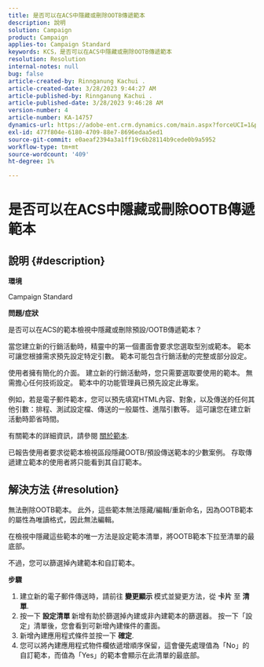```yaml
---
title: 是否可以在ACS中隱藏或刪除OOTB傳遞範本
description: 說明
solution: Campaign
product: Campaign
applies-to: Campaign Standard
keywords: KCS，是否可以在ACS中隱藏或刪除OOTB傳遞範本
resolution: Resolution
internal-notes: null
bug: false
article-created-by: Rinnganung Kachui .
article-created-date: 3/28/2023 9:44:27 AM
article-published-by: Rinnganung Kachui .
article-published-date: 3/28/2023 9:46:28 AM
version-number: 4
article-number: KA-14757
dynamics-url: https://adobe-ent.crm.dynamics.com/main.aspx?forceUCI=1&pagetype=entityrecord&etn=knowledgearticle&id=aca4791c-4dcd-ed11-b596-6045bd006704
exl-id: 477f804e-6180-4709-88e7-8696edaa5ed1
source-git-commit: e0aeaf2394a3a1ff19c6b28114b9cede0b9a5952
workflow-type: tm+mt
source-wordcount: '409'
ht-degree: 1%

---
```


# 是否可以在ACS中隱藏或刪除OOTB傳遞範本

## 說明 {#description}


<b>環境</b>

Campaign Standard



<b>問題/症狀</b>

是否可以在ACS的範本檢視中隱藏或刪除預設/OOTB傳遞範本？



當您建立新的行銷活動時，精靈中的第一個畫面會要求您選取型別或範本。 範本可讓您根據需求預先設定特定引數。 範本可能包含行銷活動的完整或部分設定。

使用者擁有簡化的介面。 建立新的行銷活動時，您只需要選取要使用的範本。 無需擔心任何技術設定。 範本中的功能管理員已預先設定此專案。

例如，若是電子郵件範本，您可以預先填寫HTML內容、對象，以及傳送的任何其他引數：排程、測試設定檔、傳送的一般屬性、進階引數等。 這可讓您在建立新活動時節省時間。

有關範本的詳細資訊，請參閱 [關於範本](https://experienceleague.adobe.com/docs/campaign-standard/using/getting-started/marketing-plans/marketing-activity-templates.html?lang=en).

已報告使用者要求從範本檢視區段隱藏OOTB/預設傳送範本的少數案例。 存取傳遞建立範本的使用者將只能看到其自訂範本。






## 解決方法 {#resolution}


無法刪除OOTB範本。 此外，這些範本無法隱藏/編輯/重新命名，因為OOTB範本的屬性為唯讀格式，因此無法編輯。

在檢視中隱藏這些範本的唯一方法是設定範本清單，將OOTB範本下拉至清單的最底部。

不過，您可以篩選掉內建範本和自訂範本。

<b>步驟</b>

1. 建立新的電子郵件傳送時，請前往 <b>變更顯示 </b>模式並變更方法，從 <b>卡片</b> 至 <b>清單</b>.
2. 按一下 <b>設定清單 </b>新增有助於篩選掉內建或非內建範本的篩選器。 按一下「設定」清單後，您會看到可新增內建條件的畫面。
3. 新增內建應用程式條件並按一下 <b>確定</b>.
4. 您可以將內建應用程式物件欄依遞增順序保留，這會優先處理值為「No」的自訂範本，而值為「Yes」的範本會顯示在此清單的最底部。

